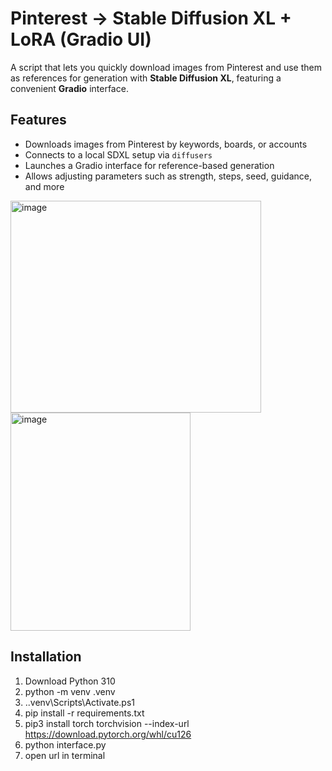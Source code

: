 # Pinterest → Stable Diffusion XL + LoRA (Gradio UI)

A script that lets you quickly download images from Pinterest and use them as references for generation with **Stable Diffusion XL**, featuring a convenient **Gradio** interface.

## Features

- Downloads images from Pinterest by keywords, boards, or accounts  
- Connects to a local SDXL setup via `diffusers`  
- Launches a Gradio interface for reference-based generation  
- Allows adjusting parameters such as strength, steps, seed, guidance, and more  


<img width="401" height="339" alt="image" src="https://github.com/user-attachments/assets/49281bb3-2c39-4de6-a4a8-c3a626e58a2e" />
<img width="288" height="349" alt="image" src="https://github.com/user-attachments/assets/396ca627-f3d9-4f88-bb85-2cbea92aa325" />


## Installation
1. Download Python 310
2. python -m venv .venv 
3. .\.venv\Scripts\Activate.ps1
4. pip install -r requirements.txt
5. pip3 install torch torchvision --index-url https://download.pytorch.org/whl/cu126
6. python interface.py
7. open url in terminal
